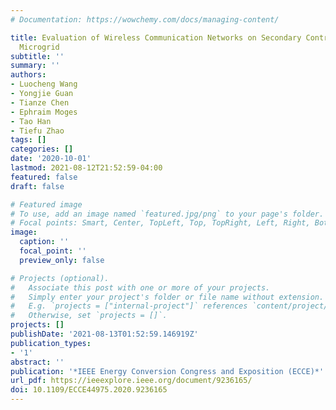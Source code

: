 ```yaml
---
# Documentation: https://wowchemy.com/docs/managing-content/

title: Evaluation of Wireless Communication Networks on Secondary Control in Underwater
  Microgrid
subtitle: ''
summary: ''
authors:
- Luocheng Wang
- Yongjie Guan
- Tianze Chen
- Ephraim Moges
- Tao Han
- Tiefu Zhao
tags: []
categories: []
date: '2020-10-01'
lastmod: 2021-08-12T21:52:59-04:00
featured: false
draft: false

# Featured image
# To use, add an image named `featured.jpg/png` to your page's folder.
# Focal points: Smart, Center, TopLeft, Top, TopRight, Left, Right, BottomLeft, Bottom, BottomRight.
image:
  caption: ''
  focal_point: ''
  preview_only: false

# Projects (optional).
#   Associate this post with one or more of your projects.
#   Simply enter your project's folder or file name without extension.
#   E.g. `projects = ["internal-project"]` references `content/project/deep-learning/index.md`.
#   Otherwise, set `projects = []`.
projects: []
publishDate: '2021-08-13T01:52:59.146919Z'
publication_types:
- '1'
abstract: ''
publication: '*IEEE Energy Conversion Congress and Exposition (ECCE)*'
url_pdf: https://ieeexplore.ieee.org/document/9236165/
doi: 10.1109/ECCE44975.2020.9236165
---
```

